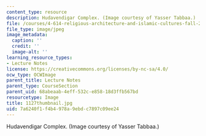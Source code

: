 ```yaml
---
content_type: resource
description: Hudavendigar Complex. (Image courtesy of Yasser Tabbaa.)
file: /courses/4-614-religious-architecture-and-islamic-cultures-fall-2002/7a6240f1f4b4978a9ebdc7897c09ee24_1127thumbnail.jpg
file_type: image/jpeg
image_metadata:
  caption: ''
  credit: ''
  image-alt: ''
learning_resource_types:
- Lecture Notes
license: https://creativecommons.org/licenses/by-nc-sa/4.0/
ocw_type: OCWImage
parent_title: Lecture Notes
parent_type: CourseSection
parent_uid: 68abeaab-4eff-532c-e858-18d3ffb567bd
resourcetype: Image
title: 1127thumbnail.jpg
uid: 7a6240f1-f4b4-978a-9ebd-c7897c09ee24
---
```

Hudavendigar Complex. (Image courtesy of Yasser Tabbaa.)
